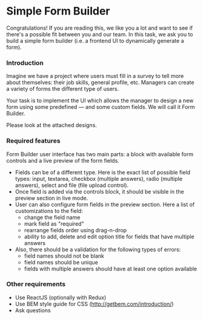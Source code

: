 # Simple Form Builder

Congratulations! If you are reading this, we like you a lot and want to see if there's a possible fit between you and our team.
In this task, we ask you to build a simple form builder (i.e. a frontend UI to dynamically generate a form).

### Introduction

Imagine we have a project where users must fill in a survey to tell more about themselves: their job skills, general profile, etc. Managers can create a variety of forms the different type of users.

Your task is to implement the UI which allows the manager to design a new form using some predefined — and some custom fields. We will call it Form Builder.

Please look at the attached designs.

### Required features

Form Builder user interface has two main parts: a block with available form controls and a live preview of the form fields. 

* Fields can be of a different type. Here is the exact list of possible field types: input, textarea, checkbox (multiple answers), radio (multiple answers), select and file (file upload control).
* Once field is added via the controls block, it should be visible in the preview section in live mode. 
* User can also configure form fields in the preview section. Here a list of customizations to the field:
  * change the field name
  * mark field as "required"
  * rearrange fields order using drag-n-drop
  * ability to add, delete and edit option title for fields that have multiple answers
* Also, there should be a validation for the following types of errors:
  * field names should not be blank
  * field names should be unique
  * fields with multiple answers should have at least one option available

### Other requirements

- Use ReactJS (optionally with Redux)
- Use BEM style guide for CSS (http://getbem.com/introduction/)
- Ask questions
